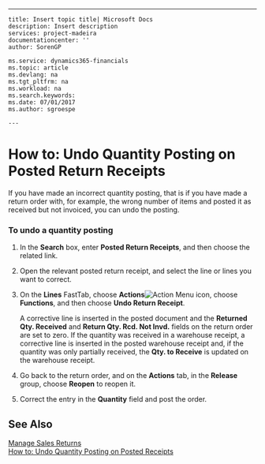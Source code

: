---
    title: Insert topic title| Microsoft Docs
    description: Insert description
    services: project-madeira
    documentationcenter: ''
    author: SorenGP

    ms.service: dynamics365-financials
    ms.topic: article
    ms.devlang: na
    ms.tgt_pltfrm: na
    ms.workload: na
    ms.search.keywords:
    ms.date: 07/01/2017
    ms.author: sgroespe

    ---
# How to: Undo Quantity Posting on Posted Return Receipts
If you have made an incorrect quantity posting, that is if you have made a return order with, for example, the wrong number of items and posted it as received but not invoiced, you can undo the posting.  
  
### To undo a quantity posting  
  
1.  In the **Search** box, enter **Posted Return Receipts**, and then choose the related link.  
  
2.  Open the relevant posted return receipt, and select the line or lines you want to correct.  
  
3.  On the **Lines** FastTab, choose **Actions**![Action Menu icon](../media/actionmenuicon.png "actionMenuIcon"), choose **Functions**, and then choose **Undo Return Receipt**.  
  
     A corrective line is inserted in the posted document and the **Returned Qty. Received** and **Return Qty. Rcd. Not Invd.** fields on the return order are set to zero. If the quantity was received in a warehouse receipt, a corrective line is inserted in the posted warehouse receipt and, if the quantity was only partially received, the **Qty. to Receive** is updated on the warehouse receipt.  
  
4.  Go back to the return order, and on the **Actions** tab, in the **Release** group, choose **Reopen** to reopen it.  
  
5.  Correct the entry in the **Quantity** field and post the order.  
  
## See Also  
 [Manage Sales Returns](../manage-sales-returns.md)   
 [How to: Undo Quantity Posting on Posted Receipts](../how-to-undo-quantity-posting-on-posted-receipts.md)